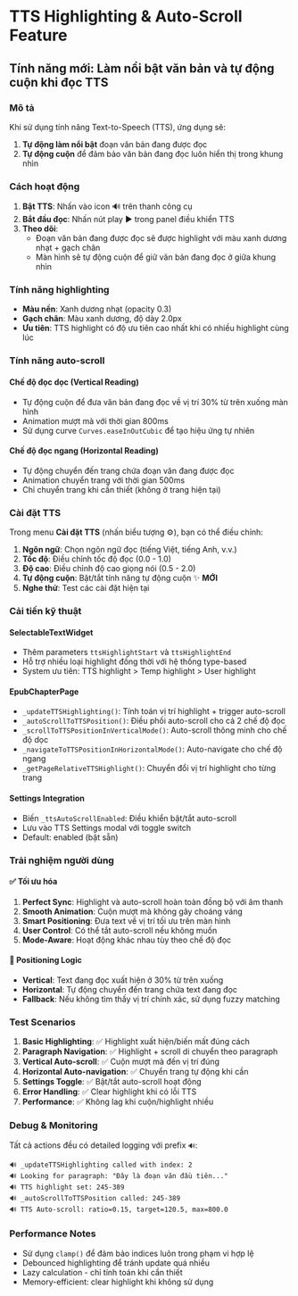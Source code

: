 # TTS Highlighting & Auto-Scroll Feature

## Tính năng mới: Làm nổi bật văn bản và tự động cuộn khi đọc TTS

### Mô tả
Khi sử dụng tính năng Text-to-Speech (TTS), ứng dụng sẽ:
1. **Tự động làm nổi bật** đoạn văn bản đang được đọc
2. **Tự động cuộn** để đảm bảo văn bản đang đọc luôn hiển thị trong khung nhìn

### Cách hoạt động

1. **Bật TTS**: Nhấn vào icon 🔊 trên thanh công cụ
2. **Bắt đầu đọc**: Nhấn nút play ▶️ trong panel điều khiển TTS
3. **Theo dõi**: 
   - Đoạn văn bản đang được đọc sẽ được highlight với màu xanh dương nhạt + gạch chân
   - Màn hình sẽ tự động cuộn để giữ văn bản đang đọc ở giữa khung nhìn

### Tính năng highlighting

- **Màu nền**: Xanh dương nhạt (opacity 0.3)
- **Gạch chân**: Màu xanh dương, độ dày 2.0px
- **Ưu tiên**: TTS highlight có độ ưu tiên cao nhất khi có nhiều highlight cùng lúc

### Tính năng auto-scroll

#### Chế độ đọc dọc (Vertical Reading)
- Tự động cuộn để đưa văn bản đang đọc về vị trí 30% từ trên xuống màn hình
- Animation mượt mà với thời gian 800ms
- Sử dụng curve `Curves.easeInOutCubic` để tạo hiệu ứng tự nhiên

#### Chế độ đọc ngang (Horizontal Reading) 
- Tự động chuyển đến trang chứa đoạn văn đang được đọc
- Animation chuyển trang với thời gian 500ms
- Chỉ chuyển trang khi cần thiết (không ở trang hiện tại)

### Cài đặt TTS

Trong menu **Cài đặt TTS** (nhấn biểu tượng ⚙️), bạn có thể điều chỉnh:

1. **Ngôn ngữ**: Chọn ngôn ngữ đọc (tiếng Việt, tiếng Anh, v.v.)
2. **Tốc độ**: Điều chỉnh tốc độ đọc (0.0 - 1.0)
3. **Độ cao**: Điều chỉnh độ cao giọng nói (0.5 - 2.0)
4. **Tự động cuộn**: Bật/tắt tính năng tự động cuộn ✨ **MỚI**
5. **Nghe thử**: Test các cài đặt hiện tại

### Cải tiến kỹ thuật

#### SelectableTextWidget
- Thêm parameters `ttsHighlightStart` và `ttsHighlightEnd`
- Hỗ trợ nhiều loại highlight đồng thời với hệ thống type-based
- System ưu tiên: TTS highlight > Temp highlight > User highlight

#### EpubChapterPage
- `_updateTTSHighlighting()`: Tính toán vị trí highlight + trigger auto-scroll
- `_autoScrollToTTSPosition()`: Điều phối auto-scroll cho cả 2 chế độ đọc
- `_scrollToTTSPositionInVerticalMode()`: Auto-scroll thông minh cho chế độ dọc
- `_navigateToTTSPositionInHorizontalMode()`: Auto-navigate cho chế độ ngang
- `_getPageRelativeTTSHighlight()`: Chuyển đổi vị trí highlight cho từng trang

#### Settings Integration
- Biến `_ttsAutoScrollEnabled`: Điều khiển bật/tắt auto-scroll
- Lưu vào TTS Settings modal với toggle switch
- Default: enabled (bật sẵn)

### Trải nghiệm người dùng

#### ✅ **Tối ưu hóa**
1. **Perfect Sync**: Highlight và auto-scroll hoàn toàn đồng bộ với âm thanh
2. **Smooth Animation**: Cuộn mượt mà không gây choáng váng
3. **Smart Positioning**: Đưa text về vị trí tối ưu trên màn hình
4. **User Control**: Có thể tắt auto-scroll nếu không muốn
5. **Mode-Aware**: Hoạt động khác nhau tùy theo chế độ đọc

#### 🎯 **Positioning Logic**
- **Vertical**: Text đang đọc xuất hiện ở 30% từ trên xuống
- **Horizontal**: Tự động chuyển đến trang chứa text đang đọc
- **Fallback**: Nếu không tìm thấy vị trí chính xác, sử dụng fuzzy matching

### Test Scenarios

1. **Basic Highlighting**: ✅ Highlight xuất hiện/biến mất đúng cách
2. **Paragraph Navigation**: ✅ Highlight + scroll di chuyển theo paragraph
3. **Vertical Auto-scroll**: ✅ Cuộn mượt mà đến vị trí đúng
4. **Horizontal Auto-navigation**: ✅ Chuyển trang tự động khi cần
5. **Settings Toggle**: ✅ Bật/tắt auto-scroll hoạt động
6. **Error Handling**: ✅ Clear highlight khi có lỗi TTS
7. **Performance**: ✅ Không lag khi cuộn/highlight nhiều

### Debug & Monitoring

Tất cả actions đều có detailed logging với prefix `🔊`:
```
🔊 _updateTTSHighlighting called with index: 2
🔊 Looking for paragraph: "Đây là đoạn văn đầu tiên..."
🔊 TTS highlight set: 245-389
🔊 _autoScrollToTTSPosition called: 245-389
🔊 TTS Auto-scroll: ratio=0.15, target=120.5, max=800.0
```

### Performance Notes

- Sử dụng `clamp()` để đảm bảo indices luôn trong phạm vi hợp lệ
- Debounced highlighting để tránh update quá nhiều
- Lazy calculation - chỉ tính toán khi cần thiết
- Memory-efficient: clear highlight khi không sử dụng 